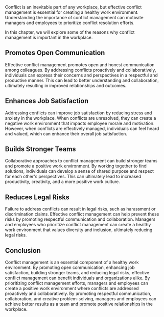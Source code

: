 
Conflict is an inevitable part of any workplace, but effective conflict management is essential for creating a healthy work environment. Understanding the importance of conflict management can motivate managers and employees to prioritize conflict resolution efforts.

In this chapter, we will explore some of the reasons why conflict management is important in the workplace.

Promotes Open Communication
---------------------------

Effective conflict management promotes open and honest communication among colleagues. By addressing conflicts proactively and collaboratively, individuals can express their concerns and perspectives in a respectful and productive manner. This can lead to better understanding and collaboration, ultimately resulting in improved relationships and outcomes.

Enhances Job Satisfaction
-------------------------

Addressing conflicts can improve job satisfaction by reducing stress and anxiety in the workplace. When conflicts are unresolved, they can create a negative work environment that impacts employee morale and motivation. However, when conflicts are effectively managed, individuals can feel heard and valued, which can enhance their overall job satisfaction.

Builds Stronger Teams
---------------------

Collaborative approaches to conflict management can build stronger teams and promote a positive work environment. By working together to find solutions, individuals can develop a sense of shared purpose and respect for each other's perspectives. This can ultimately lead to increased productivity, creativity, and a more positive work culture.

Reduces Legal Risks
-------------------

Failure to address conflicts can result in legal risks, such as harassment or discrimination claims. Effective conflict management can help prevent these risks by promoting respectful communication and collaboration. Managers and employees who prioritize conflict management can create a healthy work environment that values diversity and inclusion, ultimately reducing legal risks.

Conclusion
----------

Conflict management is an essential component of a healthy work environment. By promoting open communication, enhancing job satisfaction, building stronger teams, and reducing legal risks, effective conflict management can benefit individuals and organizations alike. By prioritizing conflict management efforts, managers and employees can create a positive work environment where conflicts are addressed proactively and collaboratively. By promoting respectful communication, collaboration, and creative problem-solving, managers and employees can achieve better results as a team and promote positive relationships in the workplace.
